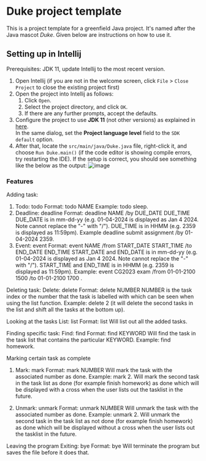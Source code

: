 # Duke project template

This is a project template for a greenfield Java project. It's named after the Java mascot _Duke_. Given below are instructions on how to use it.

## Setting up in Intellij

Prerequisites: JDK 11, update Intellij to the most recent version.

1. Open Intellij (if you are not in the welcome screen, click `File` > `Close Project` to close the existing project first)
1. Open the project into Intellij as follows:
   1. Click `Open`.
   1. Select the project directory, and click `OK`.
   1. If there are any further prompts, accept the defaults.
1. Configure the project to use **JDK 11** (not other versions) as explained in [here](https://www.jetbrains.com/help/idea/sdk.html#set-up-jdk).<br>
   In the same dialog, set the **Project language level** field to the `SDK default` option.
3. After that, locate the `src/main/java/Duke.java` file, right-click it, and choose `Run Duke.main()` (if the code editor is showing compile errors, try restarting the IDE). If the setup is correct, you should see something like the below as the output:
  ![image](https://github.com/ThawTunZan/ip/assets/110762796/16817972-5027-4d10-a020-99188c037a1f)

### Features
Adding task:
1. Todo: todo
     Format: todo NAME
     Example: todo sleep.
2. Deadline: deadline
     Format: deadline NAME /by DUE_DATE DUE_TIME
     DUE_DATE is in mm-dd-yy (e.g. 01-04-2024 is displayed as Jan 4 2024. Note cannot replace the "-" with "/").
     DUE_TIME is in HHMM (e.g. 2359 is displayed as 11:59pm).
     Example deadline submit assignment /by 01-04-2024 2359.
4. Event: event
     Format: event NAME /from START_DATE START_TIME /to END_DATE END_TIME
     START_DATE and END_DATE is in mm-dd-yy (e.g. 01-04-2024 is displayed as Jan 4 2024. Note cannot replace the "-" with "/").
     START_TIME and END_TIME is in HHMM (e.g. 2359 is displayed as 11:59pm).
     Example: event CG2023 exam /from 01-01-2100 1500 /to 01-01-2100 1700 .

Deleting task:
Delete: delete
     Format: delete NUMBER
     NUMBER is the task index or the number that the task is labelled with which can be seen when using the list function.
     Example: delete 2 (it will delete the second tasks in the list and shift all the tasks at the bottom up).

Looking at the tasks
List: list 
     Format: list
     Will list out all the added tasks.

Finding specific task:
Find: find
     Format: find KEYWORD
     Will find the task in the task list that contains the particular KEYWORD.
     Example: find homework.

Marking certain task as complete
1. Mark: mark
     Format: mark NUMBER
     Will mark the task with the associated number as done.
     Example: mark 2.
     Will mark the second task in the task list as done (for example finish homework) as done which will be displayed with a cross when the user lists out the tasklist in the future.

2. Unmark: unmark
     Format: unmark NUMBER
     Will unmark the task with the associated number as done.
     Example: unmark 2.
     Will unmark the second task in the task list as not done (for example finish homework) as done which will be displayed without a cross when the user lists out the tasklist in the future.

Leaving the program
Exiting: bye
     Format: bye
     Will terminate the program but saves the file before it does that.
